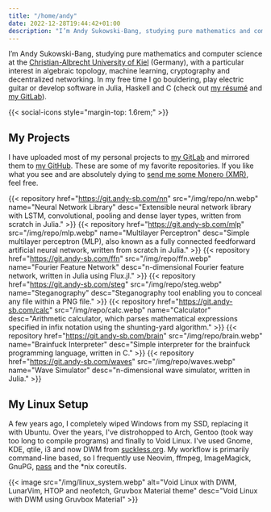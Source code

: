 ```yaml
---
title: "/home/andy"
date: 2022-12-28T19:44:42+01:00
description: "I’m Andy Sukowski-Bang, studying pure mathematics and computer science at the Kiel University (Germany), with a particular interest in algebraic topology, machine learning, cryptography and decentralized networking. In my free time I go bouldering, play electric guitar or develop software in Julia, Haskell and C (check out my GitLab)."
---
```


I’m Andy Sukowski-Bang, studying pure mathematics and computer science at the
[Christian-Albrecht University of Kiel][1] (Germany), with a particular interest in
algebraic topology, machine learning, cryptography and decentralized
networking. In my free time I go bouldering, play electric guitar or develop
software in Julia, Haskell and C (check out [my résumé][2] and [my GitLab][3]).

{{< social-icons style="margin-top: 1.6rem;" >}}

## My Projects

I have uploaded most of my personal projects to [my GitLab][3] and mirrored
them to [my GitHub][4]. These are some of my favorite repositories. If you like
what you see and are absolutely dying to [send me some Monero (XMR)][5], feel
free.

{{< repository href="https://git.andy-sb.com/nn" src="/img/repo/nn.webp" name="Neural Network Library" desc="Extensible neural network library with LSTM, convolutional, pooling and dense layer types, written from scratch in Julia." >}}
{{< repository href="https://git.andy-sb.com/mlp" src="/img/repo/mlp.webp" name="Multilayer Perceptron" desc="Simple multilayer perceptron (MLP), also known as a fully connected feedforward artificial neural network, written from scratch in Julia." >}}
{{< repository href="https://git.andy-sb.com/ffn" src="/img/repo/ffn.webp" name="Fourier Feature Network" desc="n-dimensional Fourier feature network, written in Julia using Flux.jl." >}}
{{< repository href="https://git.andy-sb.com/steg" src="/img/repo/steg.webp" name="Steganography" desc="Steganography tool enabling you to conceal any file within a PNG file." >}}
{{< repository href="https://git.andy-sb.com/calc" src="/img/repo/calc.webp" name="Calculator" desc="Arithmetic calculator, which parses mathematical expressions specified in infix notation using the shunting-yard algorithm." >}}
{{< repository href="https://git.andy-sb.com/brain" src="/img/repo/brain.webp" name="Brainfuck Interpreter" desc="Simple interpreter for the brainfuck programming language, written in C." >}}
{{< repository href="https://git.andy-sb.com/waves" src="/img/repo/waves.webp" name="Wave Simulator" desc="n-dimensional wave simulator, written in Julia." >}}

## My Linux Setup

A few years ago, I completely wiped Windows from my SSD, replacing it with
Ubuntu. Over the years, I've distrohopped to Arch, Gentoo (took way too long to
compile programs) and finally to Void Linux. I've used Gnome, KDE, qtile, i3 and
now DWM from [suckless.org][6]. My workflow is primarily command-line based, so I
frequently use Neovim, ffmpeg, ImageMagick, GnuPG, [pass][7] and the *nix coreutils.

{{< image src="/img/linux_system.webp" alt="Void Linux with DWM, LunarVim, HTOP and neofetch, Gruvbox Material theme" desc="Void Linux with DWM using Gruvbox Material" >}}

[1]: https://www.uni-kiel.de
[2]: /cv.pdf
[3]: https://gitlab.com/andy-sb
[4]: https://github.com/andy-sukowski
[5]: /xmr
[6]: https://suckless.org
[7]: https://www.passwordstore.org/
